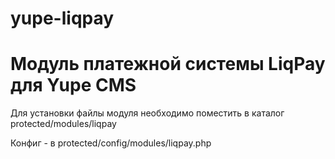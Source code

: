 # yupe-liqpay
# Модуль платежной системы LiqPay для Yupe CMS

Для установки файлы модуля необходимо поместить в каталог protected/modules/liqpay

Конфиг - в protected/config/modules/liqpay.php
